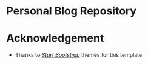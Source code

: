 Personal Blog Repository
========================




Acknowledgement
==============
* Thanks to [*Start Bootstrap*](http://startbootstrap.com/template-overviews/clean-blog/) themes for this template
